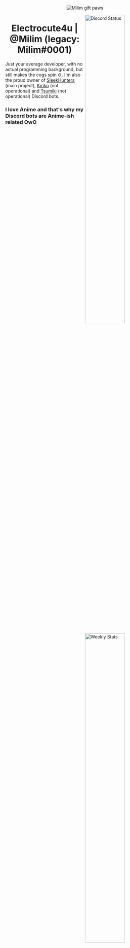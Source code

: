 <p align="center">
<img src="https://user-images.githubusercontent.com/25005864/236971536-a9fba177-f238-423d-ab43-2213e185f345.gif" alt="Milim gift paws">
</p>

<a href="https://discord.com/users/203601251139715082" target="_blank">
	<img width="50%" align="right" alt="Discord Status" src="https://lanyard.cnrad.dev/api/203601251139715082?bg=1f1f1f&borderRadius=0px">
</a>
<a href="https://wakatime.com/@Electrocute4u" target="_blank">
	<img width="50%" align="right" alt="Weekly Stats" src="https://github-readme-stats.vercel.app/api/wakatime?username=Electrocute4u&border_radius=0px&theme=dark&bg_color=1f1f1f&border_color=1f1f1f&icon_color=58a6ff&show_icons=true&disable_animations=false&custom_title=Coding%20Stats">
</a>

<h1 align="center">Electrocute4u | @Milim (legacy: Milim#0001) </h1>
<p>
Just your average developer, with no actual programming background, but still makes the cogs spin ⚙.
I'm also the proud owner of <a href="https://github.com/Electrocute4u/SleekHunters">SleekHunters</a> (main project), <a href="https://github.com/Electrocute4u/Kiriko">Kiriko</a> (not operational) and <a href="https://github.com/Electrocute4u/Tsumiki">Tsumiki</a> (not operational) Discord bots.
</p>
<h3>I love Anime and that's why my Discord bots are Anime-ish related OwO</h4>
